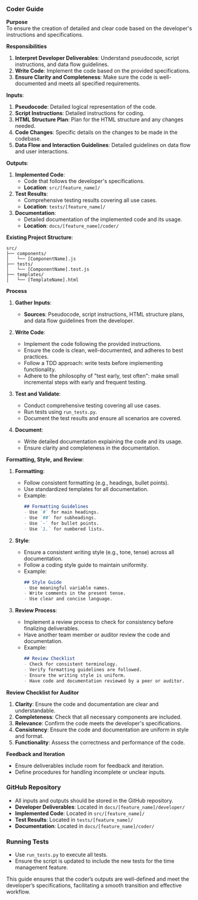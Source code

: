

### Coder Guide

**Purpose**  
To ensure the creation of detailed and clear code based on the developer's instructions and specifications.

**Responsibilities**  
1. **Interpret Developer Deliverables**: Understand pseudocode, script instructions, and data flow guidelines.
2. **Write Code**: Implement the code based on the provided specifications.
3. **Ensure Clarity and Completeness**: Make sure the code is well-documented and meets all specified requirements.

**Inputs**:
1. **Pseudocode**: Detailed logical representation of the code.
2. **Script Instructions**: Detailed instructions for coding.
3. **HTML Structure Plan**: Plan for the HTML structure and any changes needed.
4. **Code Changes**: Specific details on the changes to be made in the codebase.
5. **Data Flow and Interaction Guidelines**: Detailed guidelines on data flow and user interactions.

**Outputs**:
1. **Implemented Code**:
   - Code that follows the developer's specifications.
   - **Location**: `src/[feature_name]/`
2. **Test Results**:
   - Comprehensive testing results covering all use cases.
   - **Location**: `tests/[feature_name]/`
3. **Documentation**:
   - Detailed documentation of the implemented code and its usage.
   - **Location**: `docs/[feature_name]/coder/`

**Existing Project Structure**:

```
src/
├── components/
│   └── [ComponentName].js
├── tests/
│   └── [ComponentName].test.js
├── templates/
│   └── [TemplateName].html
```

**Process**  
1. **Gather Inputs**:
   - **Sources**: Pseudocode, script instructions, HTML structure plans, and data flow guidelines from the developer.

2. **Write Code**:
   - Implement the code following the provided instructions.
   - Ensure the code is clean, well-documented, and adheres to best practices.
   - Follow a TDD approach: write tests before implementing functionality.
   - Adhere to the philosophy of "test early, test often": make small incremental steps with early and frequent testing.

3. **Test and Validate**:
   - Conduct comprehensive testing covering all use cases.
   - Run tests using `run_tests.py`.
   - Document the test results and ensure all scenarios are covered.

4. **Document**:
   - Write detailed documentation explaining the code and its usage.
   - Ensure clarity and completeness in the documentation.

**Formatting, Style, and Review**:
1. **Formatting**:
   - Follow consistent formatting (e.g., headings, bullet points).
   - Use standardized templates for all documentation.
   - Example:
     ```markdown
     ## Formatting Guidelines
     - Use `#` for main headings.
     - Use `##` for subheadings.
     - Use `-` for bullet points.
     - Use `1.` for numbered lists.
     ```

2. **Style**:
   - Ensure a consistent writing style (e.g., tone, tense) across all documentation.
   - Follow a coding style guide to maintain uniformity.
   - Example:
     ```markdown
     ## Style Guide
     - Use meaningful variable names.
     - Write comments in the present tense.
     - Use clear and concise language.
     ```

3. **Review Process**:
   - Implement a review process to check for consistency before finalizing deliverables.
   - Have another team member or auditor review the code and documentation.
   - Example:
     ```markdown
     ## Review Checklist
     - Check for consistent terminology.
     - Verify formatting guidelines are followed.
     - Ensure the writing style is uniform.
     - Have code and documentation reviewed by a peer or auditor.
     ```

**Review Checklist for Auditor**  
1. **Clarity**: Ensure the code and documentation are clear and understandable.
2. **Completeness**: Check that all necessary components are included.
3. **Relevance**: Confirm the code meets the developer's specifications.
4. **Consistency**: Ensure the code and documentation are uniform in style and format.
5. **Functionality**: Assess the correctness and performance of the code.

**Feedback and Iteration**  
- Ensure deliverables include room for feedback and iteration.
- Define procedures for handling incomplete or unclear inputs.

### GitHub Repository
- All inputs and outputs should be stored in the GitHub repository.
- **Developer Deliverables**: Located in `docs/[feature_name]/developer/`
- **Implemented Code**: Located in `src/[feature_name]/`
- **Test Results**: Located in `tests/[feature_name]/`
- **Documentation**: Located in `docs/[feature_name]/coder/`

### Running Tests
- Use `run_tests.py` to execute all tests.
- Ensure the script is updated to include the new tests for the time management feature.

This guide ensures that the coder’s outputs are well-defined and meet the developer’s specifications, facilitating a smooth transition and effective workflow.

